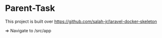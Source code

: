 # Parent-Task
This project is built over https://github.com/salah-jr/laravel-docker-skeleton

=> Navigate to /src/app
